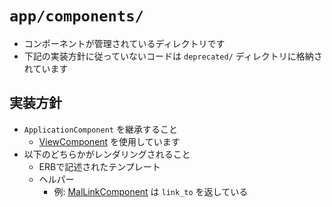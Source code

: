 # `app/components/`

- コンポーネントが管理されているディレクトリです
- 下記の実装方針に従っていないコードは `deprecated/` ディレクトリに格納されています

## 実装方針

- `ApplicationComponent` を継承すること
  - [ViewComponent](https://github.com/ViewComponent/view_component) を使用しています
- 以下のどちらかがレンダリングされること
  - ERBで記述されたテンプレート
  - ヘルパー
    - 例: [MalLinkComponent](https://github.com/annict/annict/blob/8f2d4374fc4ea1b378edd7ca3ef70d4f94e9822f/app/components/mal_link_component.rb) は `link_to` を返している
